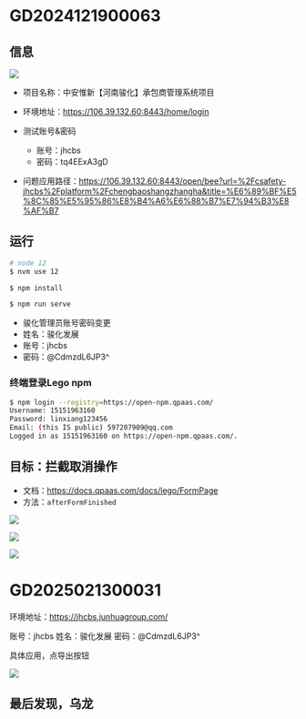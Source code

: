 

# GD2024121900063

## 信息

![](/docs/0-工单维度-项目工单记录/中安惟新【河南骏化】/images/004.png)

* 项目名称：中安惟新【河南骏化】承包商管理系统项目

* 环境地址：https://106.39.132.60:8443/home/login

* 测试账号&密码
    * 账号：jhcbs 
    * 密码：tq4EExA3gD

* 问题应用路径：https://106.39.132.60:8443/open/bee?url=%2Fcsafety-jhcbs%2Fplatform%2Fchengbaoshangzhangha&title=%E6%89%BF%E5%8C%85%E5%95%86%E8%B4%A6%E6%88%B7%E7%94%B3%E8%AF%B7



## 运行

```sh
# node 12
$ nvm use 12

$ npm install

$ npm run serve
```

* 骏化管理员账号密码变更
* 姓名：骏化发展
* 账号：jhcbs
* 密码：@CdmzdL6JP3^



### **终端登录Lego npm**

```sh
$ npm login --registry=https://open-npm.qpaas.com/
Username: 15151963160
Password: linxiang123456
Email: (this IS public) 597207909@qq.com
Logged in as 15151963160 on https://open-npm.qpaas.com/.
```





## 目标：拦截取消操作

* 文档：https://docs.qpaas.com/docs/lego/FormPage
* 方法：`afterFormFinished`



![](/docs/0-工单维度-项目工单记录/中安惟新【河南骏化】/images/001.png)

![](/docs/0-工单维度-项目工单记录/中安惟新【河南骏化】/images/002.png)

![](/docs/0-工单维度-项目工单记录/中安惟新【河南骏化】/images/003.png)





# GD2025021300031

环境地址：https://jhcbs.junhuagroup.com/

账号：jhcbs
姓名：骏化发展
密码：@CdmzdL6JP3^



具体应用，点导出按钮

![](/docs/0-工单维度-项目工单记录/中安惟新【河南骏化】/images/005.png)



## 最后发现，乌龙

